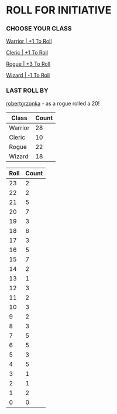 # ROLL FOR INITIATIVE
### CHOOSE YOUR CLASS

[Warrior | +1 To Roll](https://github.com/benjaminsampica/benjaminsampica/issues/new?title=roll%7Cwarrior&body=Just+click+%27Submit+new+issue%27.)

[Cleric | +1 To Roll](https://github.com/benjaminsampica/benjaminsampica/issues/new?title=roll%7Ccleric&body=Just+click+%27Submit+new+issue%27.)

[Rogue | +3 To Roll](https://github.com/benjaminsampica/benjaminsampica/issues/new?title=roll%7Crogue&body=Just+click+%27Submit+new+issue%27.)

[Wizard | -1 To Roll](https://github.com/benjaminsampica/benjaminsampica/issues/new?title=roll%7Cwizard&body=Just+click+%27Submit+new+issue%27.)
### LAST ROLL BY
[robertgrzonka](https://www.github.com/robertgrzonka) - as a rogue rolled a 20!

|Class|Count|
|-|-|
|Warrior|28|
|Cleric|10|
|Rogue|22|
|Wizard|18|

|Roll|Count|
|-|-|
|23|2
|22|2
|21|5
|20|7
|19|3
|18|6
|17|3
|16|5
|15|7
|14|2
|13|1
|12|3
|11|2
|10|3
|9|2
|8|3
|7|5
|6|5
|5|3
|4|5
|3|1
|2|1
|1|2
|0|0
